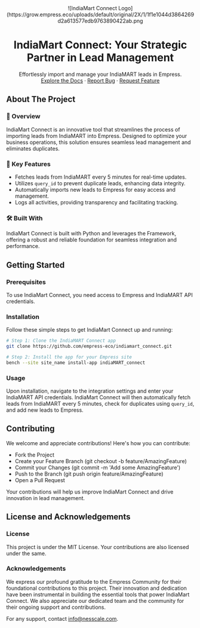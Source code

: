<div align="center">
![IndiaMart Connect Logo](https://grow.empress.eco/uploads/default/original/2X/1/1f1e1044d3864269d2a613577edb9763890422ab.png
<h1 align="center">IndiaMart Connect: Your Strategic Partner in Lead Management</h1>
<p align="center">
Effortlessly import and manage your IndiaMART leads in Empress.
<br />
<a href="https://empress.eco/">Explore the Docs</a>
·
<a href="https://github.com/empress-eco/indiamart_connect/issues">Report Bug</a>
·
<a href="https://github.com/empress-eco/indiamart_connect/issues">Request Feature</a>
</p>
</div>

## About The Project

### 📖 Overview
IndiaMart Connect is an innovative tool that streamlines the process of importing leads from IndiaMART into Empress. Designed to optimize your business operations, this solution ensures seamless lead management and eliminates duplicates.

### 🌟 Key Features
- Fetches leads from IndiaMART every 5 minutes for real-time updates.
- Utilizes `query_id` to prevent duplicate leads, enhancing data integrity.
- Automatically imports new leads to Empress for easy access and management.
- Logs all activities, providing transparency and facilitating tracking.

### 🛠 Built With
IndiaMart Connect is built with Python and leverages the Framework, offering a robust and reliable foundation for seamless integration and performance. 

## Getting Started

### Prerequisites
To use IndiaMart Connect, you need access to Empress and IndiaMART API credentials.

### Installation
Follow these simple steps to get IndiaMart Connect up and running:

```sh
# Step 1: Clone the IndiaMART Connect app
git clone https://github.com/empress-eco/indiamart_connect.git

# Step 2: Install the app for your Empress site
bench --site site_name install-app indiaMART_connect
```

### Usage
Upon installation, navigate to the integration settings and enter your IndiaMART API credentials. IndiaMart Connect will then automatically fetch leads from IndiaMART every 5 minutes, check for duplicates using `query_id`, and add new leads to Empress.

## Contributing
We welcome and appreciate contributions! Here's how you can contribute:

- Fork the Project
- Create your Feature Branch (git checkout -b feature/AmazingFeature)
- Commit your Changes (git commit -m 'Add some AmazingFeature')
- Push to the Branch (git push origin feature/AmazingFeature)
- Open a Pull Request

Your contributions will help us improve IndiaMart Connect and drive innovation in lead management. 

## License and Acknowledgements

### License
This project is under the MIT License. Your contributions are also licensed under the same.

### Acknowledgements
We express our profound gratitude to the Empress Community for their foundational contributions to this project. Their innovation and dedication have been instrumental in building the essential tools that power IndiaMart Connect. We also appreciate our dedicated team and the community for their ongoing support and contributions. 

For any support, contact [info@nesscale.com](mailto:info@nesscale.com).